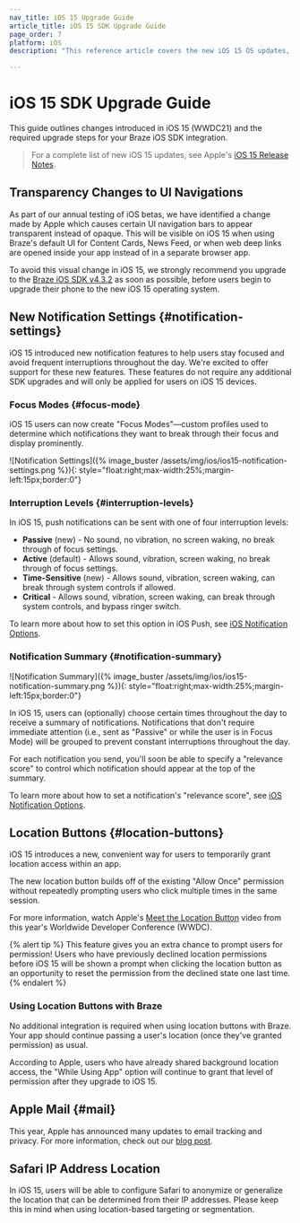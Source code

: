 ```yaml
---
nav_title: iOS 15 Upgrade Guide
article_title: iOS 15 SDK Upgrade Guide
page_order: 7
platform: iOS
description: "This reference article covers the new iOS 15 OS updates, required SDK updates, and new features."

---
```


# iOS 15 SDK Upgrade Guide

This guide outlines changes introduced in iOS 15 (WWDC21) and the required upgrade steps for your Braze iOS SDK integration.

> For a complete list of new iOS 15 updates, see Apple's [iOS 15 Release Notes](https://developer.apple.com/documentation/ios-ipados-release-notes/ios-ipados-15-beta-release-notes).


## Transparency Changes to UI Navigations

As part of our annual testing of iOS betas, we have identified a change made by Apple which causes certain UI navigation bars to appear transparent instead of opaque. This will be visible on iOS 15 when using Braze's default UI for Content Cards, News Feed, or when web deep links are opened inside your app instead of in a separate browser app.

To avoid this visual change in iOS 15, we strongly recommend you upgrade to the [Braze iOS SDK v4.3.2][1] as soon as possible, before users begin to upgrade their phone to the new iOS 15 operating system.

## New Notification Settings {#notification-settings}

iOS 15 introduced new notification features to help users stay focused and avoid frequent interruptions throughout the day. We're excited to offer support for these new features. These features do not require any additional SDK upgrades and will only be applied for users on iOS 15 devices.

### Focus Modes {#focus-mode}

iOS 15 users can now create "Focus Modes"—custom profiles used to determine which notifications they want to break through their focus and display prominently.

![Notification Settings]({% image_buster /assets/img/ios/ios15-notification-settings.png %}){: style="float:right;max-width:25%;margin-left:15px;border:0"}

### Interruption Levels {#interruption-levels}

In iOS 15, push notifications can be sent with one of four interruption levels:

* **Passive** (new) - No sound, no vibration, no screen waking, no break through of focus settings.
* **Active** (default) - Allows sound, vibration, screen waking, no break through of focus settings.
* **Time-Sensitive** (new) - Allows sound, vibration, screen waking, can break through system controls if allowed.
* **Critical** - Allows sound, vibration, screen waking, can break through system controls, and bypass ringer switch.

To learn more about how to set this option in iOS Push, see [iOS Notification Options](https://www.braze.com/docs/user_guide/message_building_by_channel/push/ios/notification_options/#interruption-level).

### Notification Summary {#notification-summary}

![Notification Summary]({% image_buster /assets/img/ios/ios15-notification-summary.png %}){: style="float:right;max-width:25%;margin-left:15px;border:0"}

In iOS 15, users can (optionally) choose certain times throughout the day to receive a summary of notifications. Notifications that don't require immediate attention (i.e., sent as "Passive" or while the user is in Focus Mode) will be grouped to prevent constant interruptions throughout the day.

For each notification you send, you'll soon be able to specify a "relevance score" to control which notification should appear at the top of the summary.

To learn more about how to set a notification's "relevance score", see [iOS Notification Options](https://www.braze.com/docs/user_guide/message_building_by_channel/push/ios/notification_options/#relevance-score).

## Location Buttons {#location-buttons}

iOS 15 introduces a new, convenient way for users to temporarily grant location access within an app. 

The new location button builds off of the existing "Allow Once" permission without repeatedly prompting users who click multiple times in the same session.

For more information, watch Apple's [Meet the Location Button](https://developer.apple.com/videos/play/wwdc2021/10102/) video from this year's Worldwide Developer Conference (WWDC).

{% alert tip %}
This feature gives you an extra chance to prompt users for permission! Users who have previously declined location permissions before iOS 15 will be shown a prompt when clicking the location button as an opportunity to reset the permission from the declined state one last time.
{% endalert %}

### Using Location Buttons with Braze

No additional integration is required when using location buttons with Braze. Your app should continue passing a user's location (once they've granted permission) as usual.

According to Apple, users who have already shared background location access, the "While Using App" option will continue to grant that level of permission after they upgrade to iOS 15.

## Apple Mail {#mail}

This year, Apple has announced many updates to email tracking and privacy. For more information, check out our [blog post](https://www.braze.com/resources/articles/9-ways-email-marketers-can-respond-to-apples-mail-privacy-protection-feature).

## Safari IP Address Location

In iOS 15, users will be able to configure Safari to anonymize or generalize the location that can be determined from their IP addresses. Please keep this in mind when using location-based targeting or segmentation.

[1]: https://github.com/Appboy/appboy-ios-sdk/releases/tag/4.3.2
[2]: https://github.com/Appboy/appboy-ios-sdk/issues
[3]: https://www.braze.com/docs/user_guide/message_building_by_channel/push/ios/notification_options/#interruption-level
